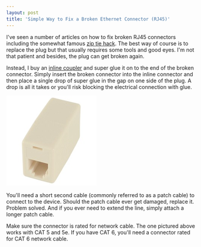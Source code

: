 ```yaml
---
layout: post
title: 'Simple Way to Fix a Broken Ethernet Connector (RJ45)'
---
```

I've seen a number of articles on how to fix broken RJ45 connectors including the somewhat famous [zip tie hack](http://www.instructables.com/id/Repair-a-Broken-Ethernet-Plug/). The best way of course is to replace the plug but that usually requires some tools and good eyes. I'm not that patient and besides, the plug can get broken again.

Instead, I buy an [inline coupler](http://www.homedepot.com/p/GE-RJ45-In-Line-Network-Coupler-76751/202829385#.UozbesSkqaQ) and super glue it on to the end of the broken connector. Simply insert the broken connector into the inline connector and then place a single drop of super glue in the gap on one side of the plug. A drop is all it takes or you'll risk blocking the electrical connection with glue.

[![noborder](/cdn/images/blog/Windows-Live-Writer/Simple-Way-to-Fix-a-Broken_982B/inlinecoupler_thumb.jpg)](/cdn/images/blog/Windows-Live-Writer/Simple-Way-to-Fix-a-Broken_982B/inlinecoupler_2.jpg)

You'll need a short second cable (commonly referred to as a patch cable) to connect to the device. Should the patch cable ever get damaged, replace it. Problem solved. And if you ever need to extend the line, simply attach a longer patch cable.

Make sure the connector is rated for network cable. The one pictured above works with CAT 5 and 5e. If you have CAT 6, you'll need a connector rated for CAT 6 network cable.
